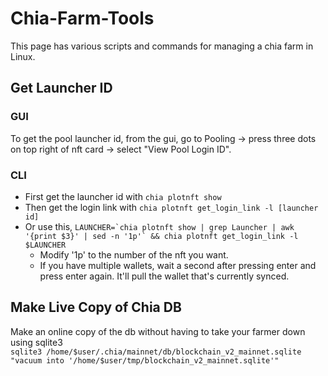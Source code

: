 # Chia-Farm-Tools
This page has various scripts and commands for managing a chia farm in Linux.

## Get Launcher ID
### GUI
To get the pool launcher id, from the gui, go to Pooling -> press three dots on top right of nft card -> select "View Pool Login ID".  

### CLI
- First get the launcher id with `chia plotnft show`  
- Then get the login link with `chia plotnft get_login_link -l [launcher id]`  
- Or use this, ``LAUNCHER=`chia plotnft show | grep Launcher | awk '{print $3}' | sed -n '1p'` && chia plotnft get_login_link -l $LAUNCHER``  
  - Modify '1p' to the number of the nft you want.  
  - If you have multiple wallets, wait a second after pressing enter and press enter again. It'll pull the wallet that's currently synced.  


## Make Live Copy of Chia DB  
Make an online copy of the db without having to take your farmer down using sqlite3  
`sqlite3 /home/$user/.chia/mainnet/db/blockchain_v2_mainnet.sqlite "vacuum into '/home/$user/tmp/blockchain_v2_mainnet.sqlite'"`

